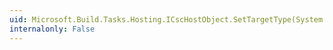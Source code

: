 ```yaml
---
uid: Microsoft.Build.Tasks.Hosting.ICscHostObject.SetTargetType(System.String)
internalonly: False
---
```

